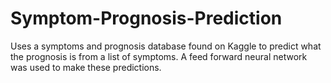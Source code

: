 # Symptom-Prognosis-Prediction
Uses a symptoms and prognosis database found on Kaggle to predict what the prognosis is from a list of symptoms. A feed forward neural network was used to make these predictions.
